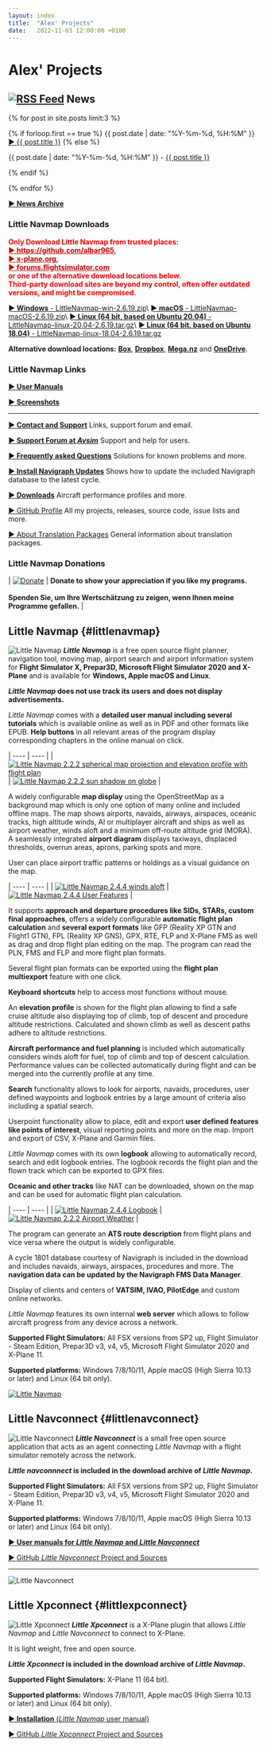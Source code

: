 ```yaml
---
layout: index
title:  "Alex' Projects"
date:   2022-11-03 12:00:00 +0100
---
```


# Alex' Projects

## [![RSS Feed](assets/images/feed.png)](/feed.xml) News

<p>
  {% for post in site.posts limit:3 %}
    <p>
  {% if forloop.first == true %}
      <span class="bold">{{ post.date | date: "%Y-%m-%d, %H:%M" }} <a href="{{ site.baseurl }}{{ post.url }}"><span class="bold">► {{ post.title }}</span></a></span>
    {% else %}
      <p>{{ post.date | date: "%Y-%m-%d, %H:%M" }} - <a href="{{ site.baseurl }}{{ post.url }}">{{ post.title }}</a></p>
    {% endif %}
    </p>
  {% endfor %}
</p>

[**► News Archive**](archive.html)


### Little Navmap Downloads

<p style="color: #f00000; ">
  <b>
    Only Download Little Navmap from trusted places:<br/>
    <a style="color: #c00000;" href="https://github.com/albar965">► https://github.com/albar965</a>,<br/>
    <a style="color: #c00000;" href="https://forums.x-plane.org/index.php?/files/file/41694-little-navmap/">► x-plane.org</a>,<br/>
    <a style="color: #c00000;" href="https://forums.flightsimulator.com/t/little-navmap-2-6-19-stable-version-released-update-18/277145/">► forums.flightsimulator.com</a><br/>
    or one of the alternative download locations below.<br/>
    Third-party download sites are beyond my control, often offer outdated versions, and might be compromised.
  </b>
</p>

[**► Windows** - LittleNavmap-win-2.6.19.zip](https://github.com/albar965/littlenavmap/releases/download/v2.6.19/LittleNavmap-win-2.6.19.zip)\\
[**► macOS** - LittleNavmap-macOS-2.6.19.zip](https://github.com/albar965/littlenavmap/releases/download/v2.6.19/LittleNavmap-macOS-2.6.19.zip)\\
[**► Linux \(64 bit, based on Ubuntu 20.04\)** - LittleNavmap-linux-20.04-2.6.19.tar.gz](https://github.com/albar965/littlenavmap/releases/download/v2.6.19/LittleNavmap-linux-20.04-2.6.19.tar.gz)\\
[**► Linux \(64 bit, based on Ubuntu 18.04\)** - LittleNavmap-linux-18.04-2.6.19.tar.gz](https://github.com/albar965/littlenavmap/releases/download/v2.6.19/LittleNavmap-linux-18.04-2.6.19.tar.gz)

**Alternative download locations:** **[Box](https://app.box.com/s/8c9x2f91enpkn41cmc4b5tkzlil9ouhy)**, **[Dropbox](https://www.dropbox.com/sh/eh446yent4rz3uq/AACg8vMEmX8AxY_5Hjpt90kWa)**, **[Mega.nz](https://mega.nz/#F!iOZHlIab!65qqRGToUUCxiSMmzbab1w)** and **[OneDrive](https://1drv.ms/u/s!AoWYKlNEZds9auvFMliyQ3HK-lY?e=42ud1g)**.

### Little Navmap Links

[**► User Manuals**](/manuals.html)

[**► Screenshots**](littlenavmapscreens.html)

-----

[**► Contact and Support**](contact.html) Links, support forum and email.

[**► Support Forum at _Avsim_**](https://www.avsim.com/forum/780-little-navmap-little-navconnect-little-logbook-support-forum) Support and help for users.

[**► Frequently asked Questions**](littlenavmap-faq.html) Solutions for known problems and more.

[**► Install Navigraph Updates**](littlenavmap_navigraph.html) Shows how to update the included Navigraph database to the latest cycle.

[**► Downloads**](https://www.littlenavmap.org/downloads) Aircraft performance profiles and more.

[► GitHub Profile](https://github.com/albar965) All my projects, releases, source code, issue lists and more.

[► About Translation Packages](littlenavmaptranslations.html) General information about translation packages.

### Little Navmap Donations

|  [![Donate](assets/images/donate.png)](donate.html) | **Donate to show your appreciation if you like my programs.**<br/><br/>**Spenden Sie, um Ihre Wertschätzung zu zeigen, wenn Ihnen  meine Programme gefallen.** |

## Little Navmap {#littlenavmap}

![Little Navmap](assets/images/navroute.png) **_Little Navmap_** is a free open source flight planner, navigation tool, moving map,
airport search and airport information system for **Flight Simulator X, Prepar3D, Microsoft Flight Simulator 2020 and X-Plane** and is available for **Windows, Apple macOS and Linux**.

**_Little Navmap_ does not use track its users and does not display advertisements.**

_Little Navmap_ comes with a **detailed user manual including several tutorials** which is available online as well as in PDF and other formats like EPUB.
**Help buttons** in all relevant areas of the program display corresponding chapters in the online manual on click.

| ---- | ---- |
| [![Little Navmap 2.2.2 spherical map projection and elevation profile with flight plan](assets/images/spherical_small.jpg)](assets/images/spherical.jpg) | [![Little Navmap 2.2.2 sun shadow on globe](assets/images/sunshadow_small.jpg)](assets/images/sunshadow.jpg) |

A widely configurable **map display** using the OpenStreetMap as a background map which is only one
option of many online and included offline maps. The map shows airports, navaids, airways,
airspaces, oceanic tracks, high altitude winds, AI or multiplayer aircraft and ships as well as airport weather, winds aloft and a minimum off-route altitude grid (MORA). A seamlessly integrated **airport diagram** displays
taxiways, displaced thresholds, overrun areas, aprons, parking spots and more.

User can place airport traffic patterns or holdings as a visual guidance on the map.

| ---- | ---- |
| [![Little Navmap 2.4.4 winds aloft](assets/images/user_features_small.jpg)](assets/images/user_features.jpg) | [![Little Navmap 2.4.4 User Features](assets/images/wind_small.jpg)](assets/images/wind.jpg) |

It supports **approach and departure procedures like SIDs, STARs, custom final approaches**, offers a
widely configurable **automatic flight plan calculation** and **several export formats** like GFP \(Reality XP GTN
and Flight1 GTN\), FPL \(Reality XP GNS\), GPX, RTE, FLP and X-Plane FMS as well as drag and drop
flight plan editing on the map. The program can read the PLN, FMS and FLP and more flight plan formats.

Several flight plan formats can be exported using the **flight plan multiexport** feature with one click.

**Keyboard shortcuts** help to access most functions without mouse.

An **elevation profile** is shown for the flight plan allowing to find a safe cruise altitude also
displaying top of climb, top of descent and procedure altitude restrictions. Calculated and shown
climb as well as descent paths adhere to altitude restrictions.

**Aircraft performance and fuel planning** is included which automatically considers winds aloft for
fuel, top of climb and top of descent calculation. Performance values can be collected
automatically during flight and can be merged into the currently profile at any time.

**Search** functionality allows to look for airports, navaids, procedures, user defined waypoints and
logbook entries by a large amount of criteria also including a spatial search.

Userpoint functionality allow to place, edit and export **user defined features like points of
interest**, visual reporting points and more on the map. Import and export of CSV, X-Plane and Garmin
files.

_Little Navmap_ comes with its own **logbook** allowing to automatically record, search and edit
logbook entries. The logbook records the flight plan and the flown track which can be exported to
GPX files.

**Oceanic and other tracks** like NAT can be downloaded, shown on the map and can be used for
automatic flight plan calculation.

| ---- | ---- |
| [![Little Navmap 2.4.4 Logbook](assets/images/logbook_small.jpg)](assets/images/logbook.jpg) | [![Little Navmap 2.2.2 Airport Weather](assets/images/airportweather_small.jpg)](assets/images/airportweather.jpg) |

The program can generate an **ATS route description** from flight plans and vice versa where the output
is widely configurable.

A cycle 1801 database courtesy of Navigraph is included in the download and includes navaids,
airways, airspaces, procedures and more. The **navigation data can be updated by the Navigraph
FMS Data Manager**.

Display of clients and centers of **VATSIM, IVAO, PilotEdge** and custom online networks.

_Little Navmap_ features its own internal **web server** which allows to follow aircraft progress from
any device across a network.

**Supported Flight Simulators:** All FSX versions from SP2 up, Flight Simulator - Steam Edition,
Prepar3D v3, v4, v5, Microsoft Flight Simulator 2020 and X-Plane 11.

**Supported platforms:** Windows 7/8/10/11, Apple macOS \(High Sierra 10.13 or later\) and Linux \(64 bit only\).

[![Little Navmap](assets/images/Tipp_FSMagazin_D_Neu_2014_50.png)](https://www.facebook.com/FSMAGAZIN/posts/1349379408450042)

## Little Navconnect {#littlenavconnect}

![Little Navconnect](assets/images/navconnect.png) **_Little Navconnect_** is a
small free open source application that acts as an agent connecting *Little Navmap* with a flight
simulator remotely across the network.

**_Little navconnnect_ is included in the download archive of *Little Navmap*.**

**Supported Flight Simulators:** All FSX versions from SP2 up, Flight Simulator - Steam Edition,
Prepar3D v3, v4, v5, Microsoft Flight Simulator 2020 and X-Plane 11.

**Supported platforms:** Windows 7/8/10/11, Apple macOS \(High Sierra 10.13 or later\) and Linux \(64 bit only\).

[**► User manuals for _Little Navmap_ and _Little Navconnect_**](/manuals.html)

[► GitHub _Little Navconnect_ Project and Sources](https://github.com/albar965/littlenavconnect)

----

![Little Navconnect](assets/images/littlenavconnect.jpg)

## Little Xpconnect {#littlexpconnect}

![Little Xpconnect](assets/images/xpnavconnect.png) **_Little Xpconnect_** is a X-Plane plugin that
allows *Little Navmap* and *Little Navconnect* to connect to X-Plane.

It is light weight, free and open source.

**_Little Xpconnect_ is included in the download archive of *Little Navmap*.**

**Supported Flight Simulators:** X-Plane 11 \(64 bit\).

**Supported platforms:** Windows 7/8/10/11, Apple macOS \(High Sierra 10.13 or later\) and Linux \(64 bit only\).

[**► Installation** (_Little Navmap_ user manual)](https://www.littlenavmap.org/manuals/littlenavmap/release/2.6/en/INSTALLATION.html#x-plane-plugin)

[► GitHub _Little Xpconnect_ Project and Sources](https://github.com/albar965/littlexpconnect)

